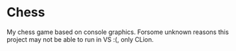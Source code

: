 # Chess
My chess game based on console graphics.
Forsome unknown reasons this project may not be able to run in VS :(, only CLion.
